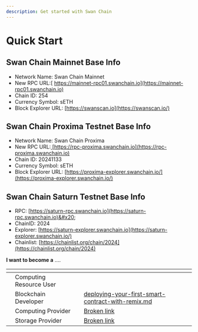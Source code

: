 ```yaml
---
description: Get started with Swan Chain
---
```


# Quick Start

## Swan Chain Mainnet Base Info

* Network Name: Swan Chain Mainnet
* New RPC URL:[ https://mainnet-rpc01.swanchain.io](https://mainnet-rpc01.swanchain.io)
* Chain ID: 254
* Currency Symbol: sETH
* Block Explorer URL: [https://swanscan.io](https://swanscan.io/)

## Swan Chain Proxima Testnet Base Info

* Network Name: Swan Chain Proxima
* New RPC URL:[ ](https://mainnet-rpc01.swanchain.io)[https://rpc-proxima.swanchain.io](https://rpc-proxima.swanchain.io)
* Chain ID: 20241133
* Currency Symbol: sETH
* Block Explorer URL: [https://proxima-explorer.swanchain.io/](https://proxima-explorer.swanchain.io/)

## Swan Chain Saturn Testnet Base Info

* RPC: [https://saturn-rpc.swanchain.io](https://saturn-rpc.swanchain.io)&#x20;
* ChainID: 2024
* Explorer: [https://saturn-explorer.swanchain.io](https://saturn-explorer.swanchain.io/)
* Chainlist: [https://chainlist.org/chain/2024](https://chainlist.org/chain/2024)

**I want to become a** ....

<table data-view="cards"><thead><tr><th></th><th></th><th></th><th data-hidden data-card-target data-type="content-ref"></th></tr></thead><tbody><tr><td></td><td>Computing Resource User</td><td></td><td></td></tr><tr><td></td><td>Blockchain Developer</td><td></td><td><a href="deploying-your-first-smart-contract-with-remix.md">deploying-your-first-smart-contract-with-remix.md</a></td></tr><tr><td></td><td>Computing Provider</td><td></td><td><a href="broken-reference">Broken link</a></td></tr><tr><td></td><td>Storage Provider</td><td></td><td><a href="broken-reference">Broken link</a></td></tr></tbody></table>
